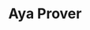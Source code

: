 ---
layout: home

title: Aya Prover
titleTemplate: A proof assistant designed for formalizing math and type-directed programming

hero:
  name: Aya Prover
  text:
  tagline: A proof assistant designed for formalizing math and type-directed programming.

  # actions:
  #   - theme: brand
  #     text: Get Started
  #     link: /guide/
  #   - theme: alt
  #     text: GitHub
  #     link: https://github.com/aya-prover
# Could add features description here
# features:
#   - title: Aya Prover
#     details: Type system 
---
